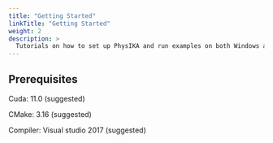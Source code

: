 ```yaml
---
title: "Getting Started"
linkTitle: "Getting Started"
weight: 2
description: >
  Tutorials on how to set up PhysIKA and run examples on both Windows and Linux.
---
```


## Prerequisites

Cuda: 11.0 (suggested)

CMake: 3.16 (suggested)

Compiler: Visual studio 2017 (suggested)

